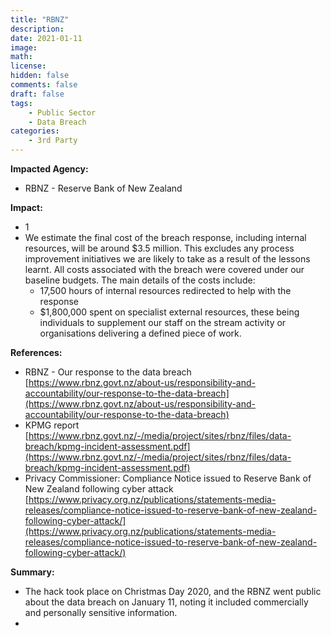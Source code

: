 ```yaml
---
title: "RBNZ"
description: 
date: 2021-01-11
image: 
math: 
license: 
hidden: false
comments: false
draft: false
tags: 
    - Public Sector
    - Data Breach
categories:
    - 3rd Party
---
```

**Impacted Agency:**
* RBNZ - Reserve Bank of New Zealand

**Impact:**
* 1
* We estimate the final cost of the breach response, including internal resources, will be around $3.5 million. This excludes any process improvement initiatives we are likely to take as a result of the lessons learnt. All costs associated with the breach were covered under our baseline budgets. The main details of the costs include:
  * 17,500 hours of internal resources redirected to help with the response
  * $1,800,000 spent on specialist external resources, these being individuals to supplement our staff on the stream activity or organisations delivering a defined piece of work.

**References:**
* RBNZ - Our response to the data breach [https://www.rbnz.govt.nz/about-us/responsibility-and-accountability/our-response-to-the-data-breach](https://www.rbnz.govt.nz/about-us/responsibility-and-accountability/our-response-to-the-data-breach)
* KPMG report [https://www.rbnz.govt.nz/-/media/project/sites/rbnz/files/data-breach/kpmg-incident-assessment.pdf](https://www.rbnz.govt.nz/-/media/project/sites/rbnz/files/data-breach/kpmg-incident-assessment.pdf)
* Privacy Commissioner: Compliance Notice issued to Reserve Bank of New Zealand following cyber attack [https://www.privacy.org.nz/publications/statements-media-releases/compliance-notice-issued-to-reserve-bank-of-new-zealand-following-cyber-attack/](https://www.privacy.org.nz/publications/statements-media-releases/compliance-notice-issued-to-reserve-bank-of-new-zealand-following-cyber-attack/)

**Summary:**
* The hack took place on Christmas Day 2020, and the RBNZ went public about the data breach on January 11, noting it included commercially and personally sensitive information.
* 